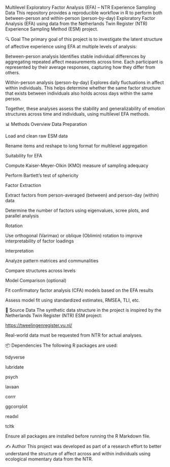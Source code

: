 Multilevel Exploratory Factor Analysis (EFA) – NTR Experience Sampling Data
This repository provides a reproducible workflow in R to perform both between-person and within-person (person-by-day) Exploratory Factor Analysis (EFA) using data from the Netherlands Twin Register (NTR) Experience Sampling Method (ESM) project.

🔍 Goal
The primary goal of this project is to investigate the latent structure of affective experience using EFA at multiple levels of analysis:

Between-person analysis
Identifies stable individual differences by aggregating repeated affect measurements across time. Each participant is represented by their average responses, capturing how they differ from others.

Within-person analysis (person-by-day)
Explores daily fluctuations in affect within individuals. This helps determine whether the same factor structure that exists between individuals also holds across days within the same person.

Together, these analyses assess the stability and generalizability of emotion structures across time and individuals, using multilevel EFA methods.

📊 Methods Overview
Data Preparation

Load and clean raw ESM data

Rename items and reshape to long format for multilevel aggregation

Suitability for EFA

Compute Kaiser-Meyer-Olkin (KMO) measure of sampling adequacy

Perform Bartlett’s test of sphericity

Factor Extraction

Extract factors from person-averaged (between) and person-day (within) data

Determine the number of factors using eigenvalues, scree plots, and parallel analysis

Rotation

Use orthogonal (Varimax) or oblique (Oblimin) rotation to improve interpretability of factor loadings

Interpretation

Analyze pattern matrices and communalities

Compare structures across levels

Model Comparison (optional)

Fit confirmatory factor analysis (CFA) models based on the EFA results

Assess model fit using standardized estimates, RMSEA, TLI, etc.

📁 Source Data
The synthetic data structure in the project is inspired by the Netherlands Twin Register (NTR) ESM project:

https://tweelingenregister.vu.nl/

Real-world data must be requested from NTR for actual analyses.

📦 Dependencies
The following R packages are used:

tidyverse

lubridate

psych

lavaan

corrr

ggcorrplot

readxl

tcltk

Ensure all packages are installed before running the R Markdown file.

✍️ Author
This project was developed as part of a research effort to better understand the structure of affect across and within individuals using ecological momentary data from the NTR.
